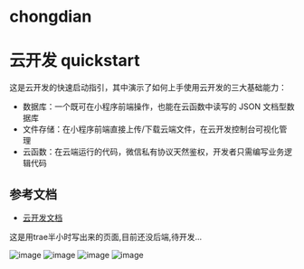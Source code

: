 # chongdian
# 云开发 quickstart

这是云开发的快速启动指引，其中演示了如何上手使用云开发的三大基础能力：

- 数据库：一个既可在小程序前端操作，也能在云函数中读写的 JSON 文档型数据库
- 文件存储：在小程序前端直接上传/下载云端文件，在云开发控制台可视化管理
- 云函数：在云端运行的代码，微信私有协议天然鉴权，开发者只需编写业务逻辑代码

## 参考文档

- [云开发文档](https://developers.weixin.qq.com/miniprogram/dev/wxcloud/basis/getting-started.html)

这是用trae半小时写出来的页面,目前还没后端,待开发...


![image](https://github.com/user-attachments/assets/12ae52ef-3a6f-44b7-a6b7-8fdb55a2a00c)
![image](https://github.com/user-attachments/assets/1382ea21-8b08-4dc3-a624-331065fcdb45)
![image](https://github.com/user-attachments/assets/4fbe8b12-f2d9-4c90-af69-90b1a7c794d8)
![image](https://github.com/user-attachments/assets/44469afe-e726-4c2f-a59b-ba94a6b684e5)
